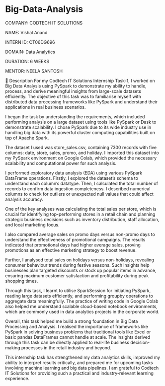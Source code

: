 # Big-Data-Analysis
COMPANY: CODTECH IT SOLUTIONS

NAME: Vishal Anand

INTERN ID: CT06DG696

DOMAIN: Data Analytics

DURATION: 6 WEEKS

MENTOR: NEELA SANTOSH

🔶 Description
For my Codtech IT Solutions Internship Task-1, I worked on Big Data Analysis using PySpark to demonstrate my ability to handle, process, and derive meaningful insights from large-scale datasets efficiently. The objective of this task was to familiarise myself with distributed data processing frameworks like PySpark and understand their applications in real business scenarios.

I began the task by understanding the requirements, which included performing analysis on a large dataset using tools like PySpark or Dask to demonstrate scalability. I chose PySpark due to its wide industry use in handling big data with its powerful cluster computing capabilities built on top of Apache Spark.

The dataset I used was store_sales.csv, containing 7300 records with five columns: date, store, sales, promo, and holiday. I imported this dataset into my PySpark environment on Google Colab, which provided the necessary scalability and computational power for such analysis.

I performed exploratory data analysis (EDA) using various PySpark DataFrame operations. Firstly, I explored the dataset’s schema to understand each column’s datatype. Then, I calculated the total number of records to confirm data ingestion completeness. I described numerical columns to check for outliers or unexpected null values that could affect analysis accuracy.

One of the key analyses was calculating the total sales per store, which is crucial for identifying top-performing stores in a retail chain and planning strategic business decisions such as inventory distribution, staff allocation, and local marketing focus.

I also compared average sales on promo days versus non-promo days to understand the effectiveness of promotional campaigns. The results indicated that promotional days had higher average sales, proving promotions as an effective marketing strategy to boost revenue.

Further, I analysed total sales on holidays versus non-holidays, revealing consumer behaviour trends during festive seasons. Such insights help businesses plan targeted discounts or stock up popular items in advance, ensuring maximum customer satisfaction and profitability during peak shopping times.

Through this task, I learnt to utilise SparkSession for initiating PySpark, reading large datasets efficiently, and performing groupby operations to aggregate data meaningfully. The practice of writing code in Google Colab also helped me understand scalable cloud-based notebook environments, which are commonly used in data analytics projects in the corporate world.

Overall, this task helped me build a strong foundation in Big Data Processing and Analysis. I realised the importance of frameworks like PySpark in solving business problems that traditional tools like Excel or basic pandas DataFrames cannot handle at scale. The insights derived through this task can be directly applied to real-life business decision-making processes in the retail industry and beyond.

This internship task has strengthened my data analytics skills, improved my ability to interpret results critically, and prepared me for upcoming tasks involving machine learning and big data pipelines. I am grateful to Codtech IT Solutions for providing such a practical and industry-relevant learning experience.
